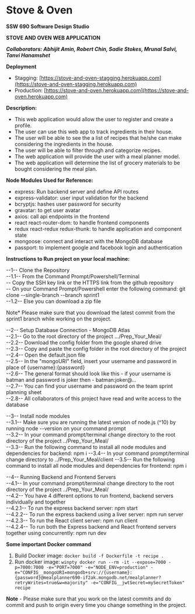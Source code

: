 # Stove & Oven

**SSW 690 Software Design Studio**  
  
**STOVE AND OVEN WEB APPLICATION**  
  
***Collaborators: Abhijit Amin, Robert Chin, Sadie Stokes, Mrunal Salvi, Tanvi Hanamshet***  

**Deployment**
- Stagging: [https://stove-and-oven-stagging.herokuapp.com](https://stove-and-oven-stagging.herokuapp.com)
- Production: [https://stove-and-oven.herokuapp.com](https://stove-and-oven.herokuapp.com)

**Description:**  
- This web application would allow the user to register and create a profile.  
- The user can use this web app to track ingredients in their house.  
- The user will be able to see the a list of recipes that he/she can make considering the ingredients in the house.  
- The user will be able to filter through and categorize recipes.  
- The web application will provide the user with a meal planner model.  
- The web application will determine the list of grocery materials to be bought considering the meal plan.  

**Node Modules Used for Reference:**  
- express: Run backend server and define API routes  
- express-validator: user input validation for the backend  
- bcryptjs: hashes user password for security  
- gravatar: to get user avatar  
- axios: call api endpoints in the frontend  
- react react-router-dom: to handle frontend components  
- redux react-redux redux-thunk: to handle application and component state  
- mongoose: connect and interact with the MongoDB database    
- passport: to implement google and facebook login and authentication  
  
**Instructions to Run project on your local machine:**  
  
--1-- Clone the Repository  
  --1.1-- From the Command Prompt/Powershell/Terminal  
          --  Copy the SSH key link or the HTTPS link from the github repository  
          --  On your Command Prompt/Powershell enter the following command: git clone --single-branch --branch sprint1 <CopiedLink>  
  --1.2-- Else you can download a zip file  
  
  Note* Please make sure that you download the latest commit from the sprint1 branch while working on the project.  
    
--2-- Setup Database Connection - MongoDB Atlas  
  --2.1-- Go to the root directory of the project .../Prep_Your_Meal/  
  --2.2-- Download the config folder from the google shared drive  
  --2.3-- Copy and paste the config folder in the root directory of the project   
  --2.4-- Open the default.json file  
  --2.5-- In the "mongoURI" field, insert your username and password in place of {username}:{password}  
  --2.6-- The general format should look like this - if your username is batman and password is joker then - batman:joker@...  
  --2.7-- You can find your username and password on the team sprint planning sheet  
  --2.8-- All collaborators of this project have read and write access to the database  
    
--3-- Install node modules  
  --3.1-- Make sure you are running the latest version of node.js (^10) by running node --version on your command prompt    
  --3.2-- In your command prompt/terminal change directory to the root directory of the project ../Prep_Your_Meal/  
  --3.3-- Run the following command to install all node modules and dependencies for backend: npm i
  --3.4-- In your command prompt/terminal change directory to ../Prep_Your_Meal/client
  --3.5-- Run the following command to install all node modules and dependencies for frontend: npm i
  
--4-- Running Backend and Frontend Servers  
  --4.1-- In your command prompt/terminal change directory to the root directory of the project ../Prep_Your_Meal/  
  --4.2-- You have 4 different options to run frontend, backend servers individually and together    
      --4.2.1-- To run the express backend server: npm start    
      --4.2.2-- To run the express backend using a liver server: npm run server  
      --4.2.3-- To run the React client server: npm run client  
      --4.2.4-- To run both the Express backend and React frontend servers together using concurrently: npm run dev

**Some important Docker command**
  1. Build Docker image: ```docker build -f Dockerfile -t recipe .```
  2. Run docker image: 
    ```winpty docker run --rm -it --expose=7000 -p=7000:7000 -e="PORT=7000" -e="NODE_ENV=production" -e="CONFIG__mongoURI=mongodb+srv://{username}:{password}@mealplanner690-if2ak.mongodb.net/mealplanner?retryWrites=true&w=majority" -e="CONFIG__jwtSecret=mySecretToken" recipe```
 
**Note** - Please make sure that you work on the latest commits and do commit and push to origin every time you change something in the project.  
